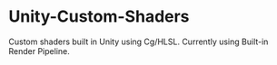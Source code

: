 # Unity-Custom-Shaders
Custom shaders built in Unity using Cg/HLSL. Currently using Built-in Render Pipeline.
